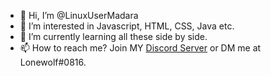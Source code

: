 - 👋 Hi, I’m @LinuxUserMadara
- 👀 I’m interested in Javascript, HTML, CSS, Java etc.
- 🌱 I’m currently learning all these side by side.
- 📫 How to reach me? Join MY [Discord Server](https://discord.gg/RCYwRBYK6V) or DM me at Lonewolf#0816.

<!---
LinuxUserMadara/LinuxUserMadara is a ✨ special ✨ repository because its `README.md` (this file) appears on your GitHub profile.
You can click the Preview link to take a look at your changes.
--->
